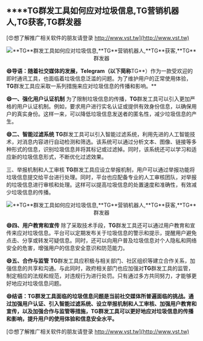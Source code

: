 ## ****TG**群发工具如何应对垃圾信息,**TG**营销机器人,**TG**获客,**TG**群发器**

[😍想了解推广相关软件的朋友请登录 http://www.vst.tw](http://www.vst.tw)

 <center><img src="https://vst.tw/MP4/tuiguang/png/8.png" alt="**TG**群发工具如何应对垃圾信息,**TG**营销机器人,**TG**获客,**TG**群发器"></center>

**😄导语：随着社交媒体的发展，Telegram（以下简称**TG**）作为一款受欢迎的即时通讯工具，也面临着垃圾信息泛滥的问题。为了维护用户的正常使用体验，**TG**群发工具应采取一系列措施来应对垃圾信息的传播和影响。**

**😄一、强化用户认证机制**
为了限制垃圾信息的传播，**TG**群发工具可以引入更加严格的用户认证机制。例如，要求用户进行实名认证或提供有效身份信息，以确保用户的真实身份。这样一来，可以降低垃圾信息发送者的匿名性，减少垃圾信息的产生。

**😄二、智能过滤系统**
**TG**群发工具可以引入智能过滤系统，利用先进的人工智能技术，对消息内容进行自动检测和筛选。该系统可以通过分析文本、图像、链接等多种形式的信息，识别垃圾信息并将其标记或过滤掉。同时，该系统还可以学习和适应新的垃圾信息形式，不断优化过滤效果。

三、举报机制和人工审核
**TG**群发工具应设立举报机制，用户可以通过举报功能将垃圾信息提交给平台进行处理。同时，平台也应配备专业的人工审核团队，对举报的垃圾信息进行审核和处理。这样可以提高垃圾信息的处置速度和准确性，有效减少垃圾信息的传播。

 <center><img src="https://vst.tw/MP4/tuiguang/png/8.png" alt="**TG**群发工具如何应对垃圾信息,**TG**营销机器人,**TG**获客,**TG**群发器"></center>

**😄四、用户教育和宣传**
除了采取技术手段，**TG**群发工具还可以通过用户教育和宣传来应对垃圾信息。平台可以定期发布关于垃圾信息的警示和提示，提醒用户避免点击、分享或转发可疑信息。同时，还可以向用户普及垃圾信息对个人隐私和网络安全的危害，增强用户的信息安全意识和防范能力。

**😄五、合作与监管**
**TG**群发工具应积极与相关部门、社区组织等建立合作关系，加强信息的共享和沟通。与此同时，政府相关部门也应加强对**TG**群发工具的监管，制定相应的法规和规范，对违规行为进行处罚。只有通过多方共同努力，才能够更好地应对垃圾信息问题。

**😄结语：**TG**群发工具面临的垃圾信息问题是当前社交媒体所普遍面临的挑战。通过加强用户认证、引入智能过滤系统、设立举报机制和人工审核、加强用户教育和宣传，以及加强合作与监管等措施，**TG**群发工具可以更好地应对垃圾信息的传播和影响，提升用户的使用体验和信息安全水平。**

[😍想了解推广相关软件的朋友请登录 http://www.vst.tw](http://www.vst.tw)



